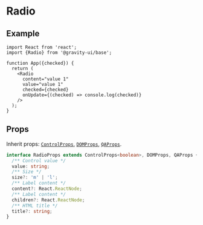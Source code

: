 # Radio

## Example

```tsx
import React from 'react';
import {Radio} from '@gravity-ui/base';

function App({checked}) {
  return (
    <Radio
      content="value 1"
      value="value 1"
      checked={checked}
      onUpdate={(checked) => console.log(checked)}
    />
  );
}
```

## Props

Inherit props: [`ControlProps`](../README.md#controlprops), [`DOMProps`](../README.md#domprops), [`QAProps`](../README.md#qaprops).

```ts
interface RadioProps extends ControlProps<boolean>, DOMProps, QAProps {
  /** Control value */
  value: string;
  /** Size */
  size?: 'm' | 'l';
  /** Label content */
  content?: React.ReactNode;
  /** Label content */
  children?: React.ReactNode;
  /** HTML title */
  title?: string;
}
```
